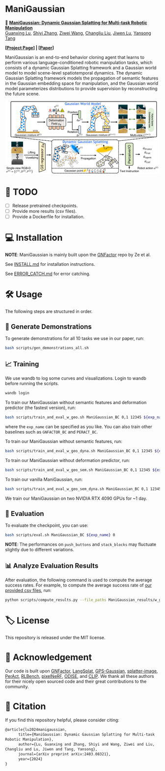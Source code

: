 # ManiGaussian

🦾 [**ManiGaussian: Dynamic Gaussian Splatting for Multi-task Robotic Manipulation**](https://arxiv.org/abs/2403.08321)  
[Guanxing Lu](https://guanxinglu.github.io/), [Shiyi Zhang](https://shiyi-zh0408.github.io/), [Ziwei Wang](https://ziweiwangthu.github.io/), [Changliu Liu](https://www.cs.cmu.edu/~cliu6/), [Jiwen Lu](http://ivg.au.tsinghua.edu.cn/Jiwen_Lu/), [Yansong Tang](https://andytang15.github.io/)

**[[Project Page](https://guanxinglu.github.io/ManiGaussian/)] | [[Paper](https://arxiv.org/pdf/2403.08321.pdf)]**

ManiGaussian is an end-to-end behavior cloning agent that learns to perform various language-conditioned robotic manipulation tasks, which consists of a dynamic Gaussian Splatting framework and a Gaussian world model to model scene-level spatiotemporal dynamics. The dynamic Gaussian Splatting framework models the propagation of semantic features in the Gaussian embedding space for manipulation, and the Gaussian world model parameterizes distributions to provide supervision by reconstructing the future scene.

![](docs/pipeline.png)

# 📝 TODO
- [ ] Release pretrained checkpoints.
- [ ] Provide more results (csv files).
- [ ] Provide a Dockerfile for installation.

# 💻 Installation

**NOTE**: ManiGaussian is mainly built upon the [GNFactor](https://github.com/YanjieZe/GNFactor) repo by Ze et al.

See [INSTALL.md](docs/INSTALL.md) for installation instructions. 

See [ERROR_CATCH.md](docs/ERROR_CATCH.md) for error catching.

# 🛠️ Usage

The following steps are structured in order.

## 🦉 Generate Demonstrations

To generate demonstrations for all 10 tasks we use in our paper, run:
```bash
bash scripts/gen_demonstrations_all.sh
```

## 📈 Training
We use wandb to log some curves and visualizations. Login to wandb before running the scripts.
```bash
wandb login
```
To train our ManiGaussian without semantic features and deformation predictor (the fastest version), run:
```bash
bash scripts/train_and_eval_w_geo.sh ManiGaussian_BC 0,1 12345 ${exp_name}
```
where the `exp_name` can be specified as you like. You can also train other baselines such as `GNFACTOR_BC` and `PERACT_BC`.

To train our ManiGaussian without semantic features, run:
```bash
bash scripts/train_and_eval_w_geo_dyna.sh ManiGaussian_BC 0,1 12345 ${exp_name}
```

To train our ManiGaussian without deformation predictor, run:
```bash
bash scripts/train_and_eval_w_geo_sem.sh ManiGaussian_BC 0,1 12345 ${exp_name}
```

To train our vanilla ManiGaussian, run:
```bash
bash scripts/train_and_eval_w_geo_sem_dyna.sh ManiGaussian_BC 0,1 12345 ${exp_name}
```
We train our ManiGaussian on two NVIDIA RTX 4090 GPUs for ~1 day.

## 🧪 Evaluation
To evaluate the checkpoint, you can use:
```bash
bash scripts/eval.sh ManiGaussian_BC ${exp_name} 0
```
**NOTE**: The performances on `push_buttons` and `stack_blocks` may fluctuate slightly due to different variations.

## 📊 Analyze Evaluation Results
After evaluation, the following command is used to compute the average success rates. For example, to compute the average success rate of [our provided csv files](ManiGaussian_results/), run:
```bash
python scripts/compute_results.py --file_paths ManiGaussian_results/w_geo/0.csv ManiGaussian_results/w_geo/1.csv ManiGaussian_results/w_geo/2.csv --method last
```

# 🏷️ License
This repository is released under the MIT license.

# 🙏 Acknowledgement

Our code is built upon [GNFactor](https://github.com/YanjieZe/GNFactor), [LangSplat](https://github.com/minghanqin/LangSplat), [GPS-Gaussian](https://github.com/aipixel/GPS-Gaussian), [splatter-image](https://github.com/szymanowiczs/splatter-image), [PerAct](https://github.com/peract/peract), [RLBench](https://github.com/stepjam/RLBench), [pixelNeRF](https://github.com/sxyu/pixel-nerf), [ODISE](https://github.com/NVlabs/ODISE), and [CLIP](https://github.com/openai/CLIP). We thank all these authors for their nicely open sourced code and their great contributions to the community.

# 🥰 Citation
If you find this repository helpful, please consider citing:

```
@article{lu2024manigaussian,
      title={ManiGaussian: Dynamic Gaussian Splatting for Multi-task Robotic Manipulation}, 
      author={Lu, Guanxing and Zhang, Shiyi and Wang, Ziwei and Liu, Changliu and Lu, Jiwen and Tang, Yansong},
      journal={arXiv preprint arXiv:2403.08321},
      year={2024}
}
```
